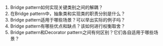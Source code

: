 

1. Bridge pattern如何实现关键类别之间的解耦？
2. 在Bridge pattern中，抽象类和实现类的职责分别是什么？
3. Bridge pattern适用于哪些场景？可以举出实际的例子吗？
4. Bridge pattern有哪些优点和缺点？该如何进行权衡取舍？
5. Bridge pattern和Decorator pattern之间有何区别？它们各自适用于哪些场景？